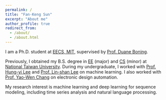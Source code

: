 ```yaml
---
permalink: /
title: "Fan-Keng Sun"
excerpt: "About me"
author_profile: true
redirect_from: 
  - /about/
  - /about.html
---
```


I am a Ph.D. student at [EECS, MIT](https://www.eecs.mit.edu/), supervised by [Prof. Duane Boning](https://www-mtl.mit.edu/wpmu/researchgroupsboning/boning/).

Previously, I obtained my B.S. degree in [EE](https://web.ee.ntu.edu.tw/eng/index.php) (major) and [CS](https://www.csie.ntu.edu.tw/main.php) (minor) at [National Taiwan University](http://www.ntu.edu.tw/english).
During my undergraduate, I worked with [Prof. Hung-yi Lee](http://speech.ee.ntu.edu.tw/~tlkagk/index.html) and [Prof. Lin-shan Lee](http://speech.ee.ntu.edu.tw/previous_version/lslNew.htm) on machine learning.
I also worked with [Prof. Yao-Wen Chang](http://cc.ee.ntu.edu.tw/~ywchang/) on electronic design automation.

My research interest is machine learning and deep learning for sequence modeling, including time series analysis and natural language processing.
